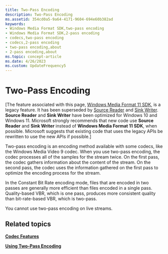 ```yaml
---
title: Two-Pass Encoding
description: Two-Pass Encoding
ms.assetid: 354cd0a5-9a64-4171-9604-694e60b382ad
keywords:
- Windows Media Format SDK,two-pass encoding
- Windows Media Format SDK,2-pass encoding
- codecs,two-pass encoding
- codecs,2-pass encoding
- two-pass encoding,about
- 2-pass encoding,about
ms.topic: concept-article
ms.date: 4/26/2023
ms.custom: UpdateFrequency5
---
```


# Two-Pass Encoding

\[The feature associated with this page, [Windows Media Format 11 SDK](/windows/win32/wmformat/windows-media-format-11-sdk), is a legacy feature. It has been superseded by [Source Reader](/windows/win32/medfound/source-reader) and [Sink Writer](/windows/win32/medfound/sink-writer). **Source Reader** and **Sink Writer** have been optimized for Windows 10 and Windows 11. Microsoft strongly recommends that new code use **Source Reader** and **Sink Writer** instead of **Windows Media Format 11 SDK**, when possible. Microsoft suggests that existing code that uses the legacy APIs be rewritten to use the new APIs if possible.\]

Two-pass encoding is an encoding method available with some codecs, like the Windows Media Video 9 codec. When you use two-pass encoding, the codec processes all of the samples for the stream twice. On the first pass, the codec gathers information about the content of the stream. On the second pass, the codec uses the information gathered on the first pass to optimize the encoding process for the stream.

In the Constant Bit Rate encoding mode, files that are encoded in two passes are generally more efficient than files encoded in a single pass. Quality-based VBR, which is one pass, produces more consistent quality than bit-rate-based VBR, which is two-pass.

You cannot use two-pass encoding on live streams.

## Related topics

<dl> <dt>

[**Codec Features**](codec-features.md)
</dt> <dt>

[**Using Two-Pass Encoding**](using-two-pass-encoding.md)
</dt> </dl>

 

 




